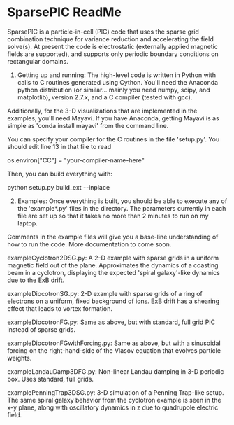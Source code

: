 # SparsePIC ReadMe #

SparsePIC is a particle-in-cell (PIC) code that uses the sparse grid
combination technique for variance reduction and accelerating the field 
solve(s).  At present the code is electrostatic (externally applied magnetic 
fields are supported), and supports only periodic boundary conditions on 
rectangular domains.  

1. Getting up and running:
The high-level code is written in Python with calls to C routines generated 
using Cython.  You'll need the Anaconda python distribution (or similar... 
mainly you need numpy, scipy, and matplotlib), version 2.7.x, and a C 
compiler (tested with gcc).  

Additionally, for the 3-D visualizations that are implemented in the examples, 
you'll need Mayavi.  If you have Anaconda, getting Mayavi is as simple as 
'conda install mayavi' from the command line.  

You can specify your compiler for the C routines in the file 'setup.py'.  You 
should edit line 13 in that file to read

os.environ["CC"] = "your-compiler-name-here"

Then, you can build everything with:

python setup.py build_ext --inplace

2. Examples:
Once everything is built, you should be able to execute any of the 'example*.py' 
files in the directory.  The parameters currently in each file are set up so that 
it takes no more than 2 minutes to run on my laptop.  

Comments in the example files will give you a base-line understanding of how to run 
the code.  More documentation to come soon.  

exampleCyclotron2DSG.py: A 2-D example with sparse grids in a uniform magnetic field 
out of the plane.  Approximates the dynamics of a coasting beam in a cyclotron, 
displaying the expected 'spiral galaxy'-like dynamics due to the ExB drift.

exampleDiocotronSG.py: 2-D example with sparse grids of a ring of electrons on a 
uniform, fixed background of ions.  ExB drift has a shearing effect that leads to 
vortex formation.

exampleDiocotronFG.py: Same as above, but with standard, full grid PIC instead of 
sparse grids. 

exampleDiocotronFGwithForcing.py: Same as above, but with a sinusoidal forcing on 
the right-hand-side of the Vlasov equation that evolves particle weights.

exampleLandauDamp3DFG.py: Non-linear Landau damping in 3-D periodic box.  Uses 
standard, full grids.

examplePenningTrap3DSG.py: 3-D simulation of a Penning Trap-like setup.  The same 
spiral galaxy behavior from the cyclotron example is seen in the x-y plane, along 
with oscillatory dynamics in z due to quadrupole electric field. 
